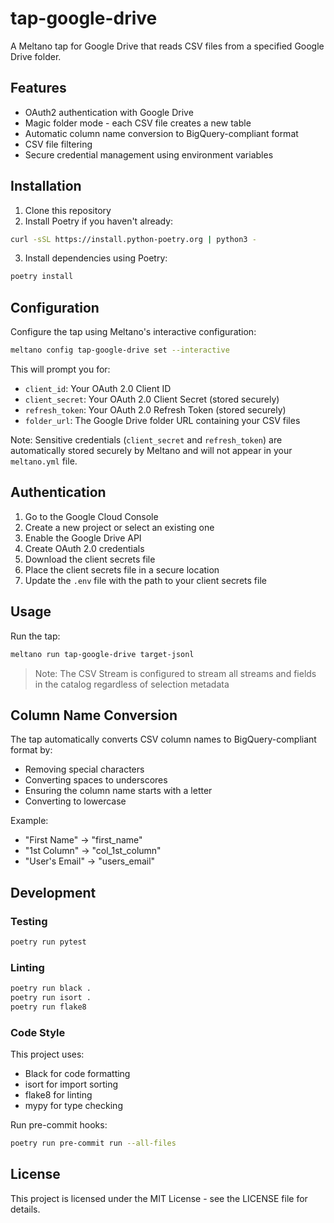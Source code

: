 # tap-google-drive

A Meltano tap for Google Drive that reads CSV files from a specified Google Drive folder.

## Features

- OAuth2 authentication with Google Drive
- Magic folder mode - each CSV file creates a new table
- Automatic column name conversion to BigQuery-compliant format
- CSV file filtering
- Secure credential management using environment variables

## Installation

1. Clone this repository
2. Install Poetry if you haven't already:
```bash
curl -sSL https://install.python-poetry.org | python3 -
```

3. Install dependencies using Poetry:
```bash
poetry install
```

## Configuration

Configure the tap using Meltano's interactive configuration:

```bash
meltano config tap-google-drive set --interactive
```

This will prompt you for:
- `client_id`: Your OAuth 2.0 Client ID
- `client_secret`: Your OAuth 2.0 Client Secret (stored securely)
- `refresh_token`: Your OAuth 2.0 Refresh Token (stored securely)
- `folder_url`: The Google Drive folder URL containing your CSV files

Note: Sensitive credentials (`client_secret` and `refresh_token`) are automatically stored securely by Meltano and will not appear in your `meltano.yml` file.

## Authentication

1. Go to the Google Cloud Console
2. Create a new project or select an existing one
3. Enable the Google Drive API
4. Create OAuth 2.0 credentials
5. Download the client secrets file
6. Place the client secrets file in a secure location
7. Update the `.env` file with the path to your client secrets file

## Usage

Run the tap:
```bash
meltano run tap-google-drive target-jsonl
```

> Note: The CSV Stream is configured to stream all streams and fields in the catalog regardless of selection metadata

## Column Name Conversion

The tap automatically converts CSV column names to BigQuery-compliant format by:
- Removing special characters
- Converting spaces to underscores
- Ensuring the column name starts with a letter
- Converting to lowercase

Example:
- "First Name" → "first_name"
- "1st Column" → "col_1st_column"
- "User's Email" → "users_email"

## Development

### Testing

```bash
poetry run pytest
```

### Linting

```bash
poetry run black .
poetry run isort .
poetry run flake8
```

### Code Style

This project uses:
- Black for code formatting
- isort for import sorting
- flake8 for linting
- mypy for type checking

Run pre-commit hooks:
```bash
poetry run pre-commit run --all-files
```

## License

This project is licensed under the MIT License - see the LICENSE file for details.
